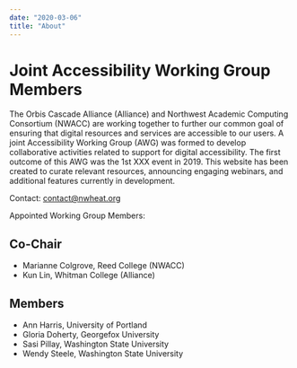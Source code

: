 ```yaml
---
date: "2020-03-06"
title: "About"
---
```


# Joint Accessibility Working Group Members

The Orbis Cascade Alliance (Alliance) and Northwest Academic Computing Consortium (NWACC) are working together to further our common goal of ensuring that digital resources and services are accessible to our users. A joint Accessibility Working Group (AWG) was formed to develop collaborative activities related to support for digital accessibility. The first outcome of this AWG was the 1st XXX event in 2019.  This website has been created to curate relevant resources, announcing engaging webinars, and additional features currently in development.

Contact: contact@nwheat.org

Appointed Working Group Members:

## Co-Chair

- Marianne Colgrove, Reed College (NWACC)
- Kun Lin, Whitman College (Alliance)

## Members
- Ann Harris, University of Portland
- Gloria Doherty, Georgefox University
- Sasi Pillay, Washington State University
- Wendy Steele, Washington State University


